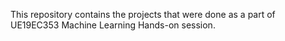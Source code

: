 This repository contains the projects that were done as a part of UE19EC353 Machine Learning Hands-on session.
